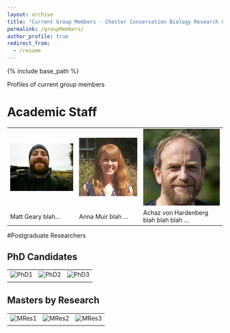 ```yaml
---
layout: archive
title: "Current Group Members - Chester Conservation Biology Research Group"
permalink: /groupMembers/
author_profile: true
redirect_from:
  - /resume
---
```


{% include base_path %}

Profiles of current group members

# Academic Staff
<table border="0" align  = "center">
 <tr>
    <td style="border: 0;"><img src="../images/mg.jpg" alt="Matt Geary"></td>
    <td style="border: 0;"><img src="../images/anna-muir.jpg" alt="Anna Muir"></td>
	<td style="border: 0;"><img src="../images/achaz-von-hardenberg.jpg" alt="Achaz von Hardenberg"></td>
 </tr>
 <tr>
    <td style="border: 0;">Matt Geary blah...</td>
    <td style="border: 0;">Anna Muir blah ...</td>
	<td style="border: 0;">Achaz von Hardenberg blah blah blah ...</td>
 </tr>
</table>

#Postgraduate Researchers  

## PhD Candidates

<table border="0" align  = "center">
 <tr>
    <td style="border: 0;"><img src="" alt="PhD1"></td>
    <td style="border: 0;"><img src="" alt="PhD2"></td>
	<td style="border: 0;"><img src="" alt="PhD3"></td>
 </tr>
 <tr>
    <td style="border: 0;"></td>
    <td style="border: 0;"></td>
	<td style="border: 0;"></td>
 </tr>
</table>

## Masters by Research

<table border="0" align  = "center">
 <tr>
    <td style="border: 0;"><img src="" alt="MRes1"></td>
    <td style="border: 0;"><img src="" alt="MRes2"></td>
	<td style="border: 0;"><img src="" alt="MRes3"></td>
 </tr>
 <tr>
    <td style="border: 0;"></td>
    <td style="border: 0;"></td>
	<td style="border: 0;"></td>
 </tr>
</table>
